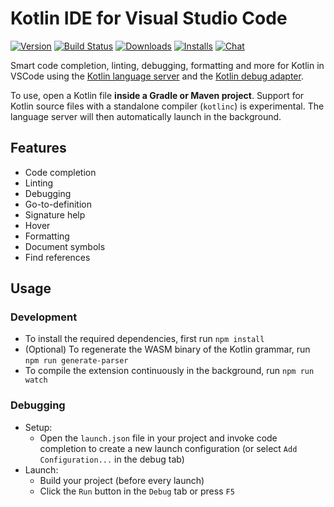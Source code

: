 # Kotlin IDE for Visual Studio Code
[![Version](https://img.shields.io/visual-studio-marketplace/v/fwcd.kotlin)](https://marketplace.visualstudio.com/items?itemName=fwcd.kotlin)
[![Build Status](https://travis-ci.org/fwcd/vscode-kotlin.svg?branch=master)](https://travis-ci.org/fwcd/vscode-kotlin)
[![Downloads](https://img.shields.io/visual-studio-marketplace/d/fwcd.kotlin)](https://marketplace.visualstudio.com/items?itemName=fwcd.kotlin)
[![Installs](https://img.shields.io/visual-studio-marketplace/i/fwcd.kotlin)](https://marketplace.visualstudio.com/items?itemName=fwcd.kotlin)
[![Chat](https://img.shields.io/badge/chat-on%20discord-7289da)](https://discord.gg/cNtppzN)

Smart code completion, linting, debugging, formatting and more for Kotlin in VSCode using the [Kotlin language server](https://github.com/fwcd/kotlin-language-server) and the [Kotlin debug adapter](https://github.com/fwcd/kotlin-debug-adapter).

To use, open a Kotlin file **inside a Gradle or Maven project**. Support for Kotlin source files with a standalone compiler (`kotlinc`) is experimental. The language server will then automatically launch in the background.

## Features
* Code completion
* Linting
* Debugging
* Go-to-definition
* Signature help
* Hover
* Formatting
* Document symbols
* Find references

## Usage

### Development
* To install the required dependencies, first run `npm install`
* (Optional) To regenerate the WASM binary of the Kotlin grammar, run `npm run generate-parser`
* To compile the extension continuously in the background, run `npm run watch`

### Debugging
* Setup:
    * Open the `launch.json` file in your project and invoke code completion to create a new launch configuration (or select `Add Configuration...` in the debug tab)
* Launch:
    * Build your project (before every launch)
	* Click the `Run` button in the `Debug` tab or press `F5`
